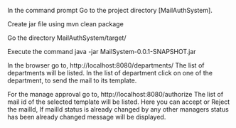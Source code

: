 In the command prompt Go to the project directory [MailAuthSystem].

Create jar file using mvn clean package

Go the directory MailAuthSystem/target/

Execute the command java -jar MailSystem-0.0.1-SNAPSHOT.jar

In the browser go to, http://localhost:8080/departments/
	The list of departments will be listed.
	In the list of department click on one of the department, to send the mail to its template.
	
For the manage approval go to, http://localhost:8080/authorize
	The list of mail id of the selected template will be listed.
	Here you can accept or Reject the mailId, If mailId status is already changed by any other managers status has been already changed message will be displayed.
